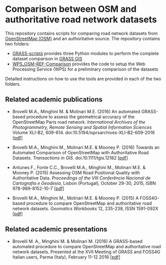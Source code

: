 # Comparison between OSM and authoritative road network datasets
This repository contains scripts for comparing road network datasets from [OpenStreetMap (OSM)](http://openstreetmap.org) and an authoritative source. The repository contains two folders:
* [GRASS-scripts](https://github.com/MoniaMolinari/OSM-roads-comparison/tree/master/GRASS-scripts) provides three Python modules to perform the complete dataset comparison in [GRASS GIS](https://grass.osgeo.org/)
* [WPS_OSM-REF-Comparison](https://github.com/GabrielePrestifilippo/WPS_OSM-REF-Comparison) provides the code to setup the Web Processing Service (WPS) for a preliminary comparison of the datasets

Detailed instructions on how to use the tools are provided in each of the two folders. 

## Related academic publications

* Brovelli M.A., Minghini M. & Molinari M.E. (2016) An automated GRASS-based procedure to assess the geometrical accuracy of the OpenStreetMap Paris road network. *International Archives of the Photogrammetry, Remote Sensing and Spatial Information Sciences* Volume XLI-B2, 609-614. doi:10.5194/isprsarchives-XLI-B2-609-2016 [[pdf](http://www.int-arch-photogramm-remote-sens-spatial-inf-sci.net/XLI-B7/919/2016/isprs-archives-XLI-B7-919-2016.pdf)]

* Brovelli M.A., Minghini M., Molinari M.E. & Mooney P. (2016) Towards an Automated Comparison of OpenStreetMap with Authoritative Road Datasets. *Transactions in GIS*. doi:10.1111/tgis.12182 [[pdf](https://www.researchgate.net/profile/Marco_Minghini/publication/298296464_Towards_an_Automated_Comparison_of_OpenStreetMap_with_Authoritative_Road_Datasets/links/56e7c9e108ae4c354b1d001a.pdf)]

* Antunes F., Fonte C.C., Brovelli M.A., Minghini M., Molinari M.E. & Mooney P. (2015) Assessing OSM Road Positional Quality with Authoritative Data. *Proceedings of the VIII Conferência Nacional de Cartografia e Geodesia*, Lisbon (Portugal), October 29-30, 2015, ISBN 978-989-8152-10-7 [[pdf](http://geomobile.como.polimi.it/website/papers/Antunes_Fonte_Brovelli_Minghini_Molinari_Mooney_2015.pdf)]

* Brovelli M.A., Minghini M., Molinari M.E. & Mooney P. (2015) A FOSS4G-based procedure to compare OpenStreetMap and authoritative road network datasets. *Geomatics Workbooks* 12, 235-238, ISSN 1591-092X [[pdf](http://geomatica.como.polimi.it/workbooks/n12/FOSS4G-eu15_submission_70.pdf)]

## Related academic presentations
* Brovelli M. A., Minghini M. & Molinari M. (2016) A GRASS-based automated procedure to compare OpenStreetMap and authoritative road network datasets. Presented at the XVII Meeting of GRASS and FOSS4G Italian users, Parma (Italy), February 11-12 2016 [[pdf](http://www.slideshare.net/mingo23/a-grassbased-automated-procedure-to-compare-openstreetmap-and-authoritative-road-network-datasets)]
